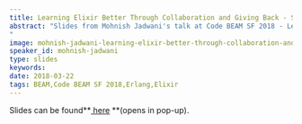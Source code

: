 ```yaml
---
title: Learning Elixir Better Through Collaboration and Giving Back - SLIDES - Code BEAM SF 2018
abstract: "Slides from Mohnish Jadwani's talk at Code BEAM SF 2018 - Learning Elixir Better Through Collaboration and Giving Back.
"
image: mohnish-jadwani-learning-elixir-better-through-collaboration-and-giving-back
speaker_id: mohnish-jadwani
type: slides
keywords: 
date: 2018-03-22
tags: BEAM,Code BEAM SF 2018,Erlang,Elixir
---
```

Slides can be found**<a href="http://s3.amazonaws.com/erlang-conferences-production/media/files/000/000/865/original/LEBTC_Final_Cryst_Ball_Mart_15.pdf?1521714851" target="_blank"> here</a> **(opens in pop-up).

&nbsp;

&nbsp;
